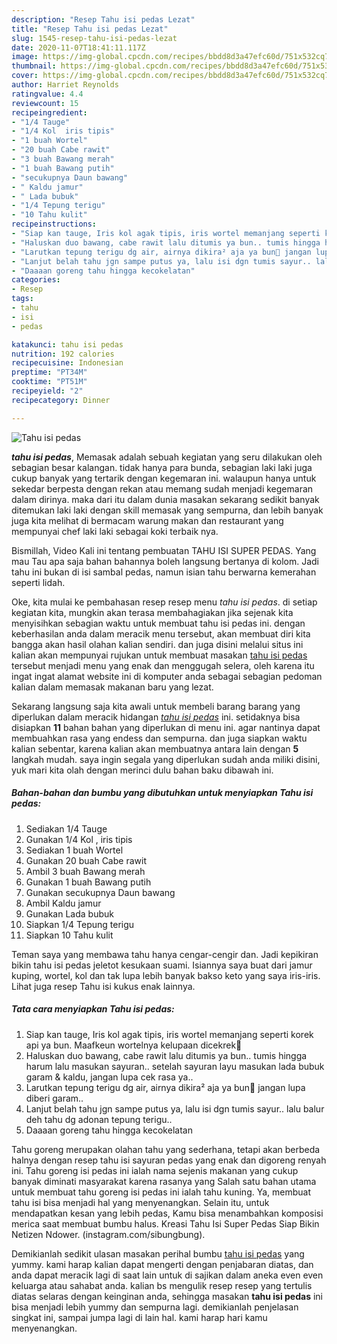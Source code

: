 ```yaml
---
description: "Resep Tahu isi pedas Lezat"
title: "Resep Tahu isi pedas Lezat"
slug: 1545-resep-tahu-isi-pedas-lezat
date: 2020-11-07T18:41:11.117Z
image: https://img-global.cpcdn.com/recipes/bbdd8d3a47efc60d/751x532cq70/tahu-isi-pedas-foto-resep-utama.jpg
thumbnail: https://img-global.cpcdn.com/recipes/bbdd8d3a47efc60d/751x532cq70/tahu-isi-pedas-foto-resep-utama.jpg
cover: https://img-global.cpcdn.com/recipes/bbdd8d3a47efc60d/751x532cq70/tahu-isi-pedas-foto-resep-utama.jpg
author: Harriet Reynolds
ratingvalue: 4.4
reviewcount: 15
recipeingredient:
- "1/4 Tauge"
- "1/4 Kol  iris tipis"
- "1 buah Wortel"
- "20 buah Cabe rawit"
- "3 buah Bawang merah"
- "1 buah Bawang putih"
- "secukupnya Daun bawang"
- " Kaldu jamur"
- " Lada bubuk"
- "1/4 Tepung terigu"
- "10 Tahu kulit"
recipeinstructions:
- "Siap kan tauge, Iris kol agak tipis, iris wortel memanjang seperti korek api ya bun. Maafkeun wortelnya kelupaan dicekrek🤭"
- "Haluskan duo bawang, cabe rawit lalu ditumis ya bun.. tumis hingga harum lalu masukan sayuran.. setelah sayuran layu masukan lada bubuk garam &amp; kaldu, jangan lupa cek rasa ya.."
- "Larutkan tepung terigu dg air, airnya dikira² aja ya bun🤭 jangan lupa diberi garam.."
- "Lanjut belah tahu jgn sampe putus ya, lalu isi dgn tumis sayur.. lalu balur deh tahu dg adonan tepung terigu.."
- "Daaaan goreng tahu hingga kecokelatan"
categories:
- Resep
tags:
- tahu
- isi
- pedas

katakunci: tahu isi pedas 
nutrition: 192 calories
recipecuisine: Indonesian
preptime: "PT34M"
cooktime: "PT51M"
recipeyield: "2"
recipecategory: Dinner

---
```



![Tahu isi pedas](https://img-global.cpcdn.com/recipes/bbdd8d3a47efc60d/751x532cq70/tahu-isi-pedas-foto-resep-utama.jpg)

<b><i>tahu isi pedas</i></b>, Memasak adalah sebuah kegiatan yang seru dilakukan oleh sebagian besar kalangan. tidak hanya para bunda, sebagian laki laki juga cukup banyak yang tertarik dengan kegemaran ini. walaupun hanya untuk sekedar berpesta dengan rekan atau memang sudah menjadi kegemaran dalam dirinya. maka dari itu dalam dunia masakan sekarang sedikit banyak ditemukan laki laki dengan skill memasak yang sempurna, dan lebih banyak juga kita melihat di bermacam warung makan dan restaurant yang mempunyai chef laki laki sebagai koki terbaik nya.

Bismillah, Video Kali ini tentang pembuatan TAHU ISI SUPER PEDAS. Yang mau Tau apa saja bahan bahannya boleh langsung bertanya di kolom. Jadi tahu ini bukan di isi sambal pedas, namun isian tahu berwarna kemerahan seperti lidah.

Oke, kita mulai ke pembahasan resep resep menu <i>tahu isi pedas</i>. di setiap kegiatan kita, mungkin akan terasa membahagiakan jika sejenak kita menyisihkan sebagian waktu untuk membuat tahu isi pedas ini. dengan keberhasilan anda dalam meracik menu tersebut, akan membuat diri kita bangga akan hasil olahan kalian sendiri. dan juga disini melalui situs ini kalian akan mempunyai rujukan untuk membuat masakan <u>tahu isi pedas</u> tersebut menjadi menu yang enak dan menggugah selera, oleh karena itu ingat ingat alamat website ini di komputer anda sebagai sebagian pedoman kalian dalam memasak makanan baru yang lezat.


Sekarang langsung saja kita awali untuk membeli barang barang yang diperlukan dalam meracik hidangan <u><i>tahu isi pedas</i></u> ini. setidaknya bisa disiapkan <b>11</b> bahan bahan yang diperlukan di menu ini. agar nantinya dapat membuahkan rasa yang endess dan sempurna. dan juga siapkan waktu kalian sebentar, karena kalian akan membuatnya antara lain dengan <b>5</b> langkah mudah. saya ingin segala yang diperlukan sudah anda miliki disini, yuk mari kita olah dengan merinci dulu bahan baku dibawah ini.

<!--inarticleads1-->

##### Bahan-bahan dan bumbu yang dibutuhkan untuk menyiapkan Tahu isi pedas:

1. Sediakan 1/4 Tauge
1. Gunakan 1/4 Kol , iris tipis
1. Sediakan 1 buah Wortel
1. Gunakan 20 buah Cabe rawit
1. Ambil 3 buah Bawang merah
1. Gunakan 1 buah Bawang putih
1. Gunakan secukupnya Daun bawang
1. Ambil  Kaldu jamur
1. Gunakan  Lada bubuk
1. Siapkan 1/4 Tepung terigu
1. Siapkan 10 Tahu kulit


Teman saya yang membawa tahu hanya cengar-cengir dan. Jadi kepikiran bikin tahu isi pedas jeletot kesukaan suami. Isiannya saya buat dari jamur kuping, wortel, kol dan tak lupa lebih banyak bakso keto yang saya iris-iris. Lihat juga resep Tahu isi kukus enak lainnya. 

<!--inarticleads2-->

##### Tata cara menyiapkan Tahu isi pedas:

1. Siap kan tauge, Iris kol agak tipis, iris wortel memanjang seperti korek api ya bun. Maafkeun wortelnya kelupaan dicekrek🤭
1. Haluskan duo bawang, cabe rawit lalu ditumis ya bun.. tumis hingga harum lalu masukan sayuran.. setelah sayuran layu masukan lada bubuk garam &amp; kaldu, jangan lupa cek rasa ya..
1. Larutkan tepung terigu dg air, airnya dikira² aja ya bun🤭 jangan lupa diberi garam..
1. Lanjut belah tahu jgn sampe putus ya, lalu isi dgn tumis sayur.. lalu balur deh tahu dg adonan tepung terigu..
1. Daaaan goreng tahu hingga kecokelatan


Tahu goreng merupakan olahan tahu yang sederhana, tetapi akan berbeda halnya dengan resep tahu isi sayuran pedas yang enak dan digoreng renyah ini. Tahu goreng isi pedas ini ialah nama sejenis makanan yang cukup banyak diminati masyarakat karena rasanya yang Salah satu bahan utama untuk membuat tahu goreng isi pedas ini ialah tahu kuning. Ya, membuat tahu isi bisa menjadi hal yang menyenangkan. Selain itu, untuk mendapatkan kesan yang lebih pedas, Kamu bisa menambahkan komposisi merica saat membuat bumbu halus. Kreasi Tahu Isi Super Pedas Siap Bikin Netizen Ndower. (instagram.com/sibungbung). 

Demikianlah sedikit ulasan masakan perihal bumbu <u>tahu isi pedas</u> yang yummy. kami harap kalian dapat mengerti dengan penjabaran diatas, dan anda dapat meracik lagi di saat lain untuk di sajikan dalam aneka even even keluarga atau sahabat anda. kalian bs mengulik resep resep yang tertulis diatas selaras dengan keinginan anda, sehingga masakan <b>tahu isi pedas</b> ini bisa menjadi lebih yummy dan sempurna lagi. demikianlah penjelasan singkat ini, sampai jumpa lagi di lain hal. kami harap hari kamu menyenangkan.
